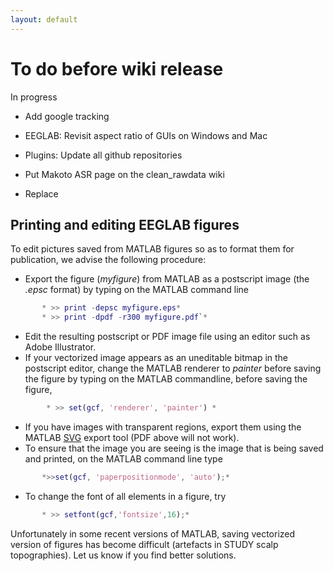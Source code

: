 ```yaml
---
layout: default
---
```

To do before wiki release
====

In progress

- Add google tracking

- EEGLAB: Revisit aspect ratio of GUIs on Windows and Mac

- Plugins: Update all github repositories

- Put Makoto ASR page on the clean_rawdata wiki

- Replace

Printing and editing EEGLAB figures
-----------------------------------

To edit pictures saved from MATLAB figures so as to format them for
publication, we advise the following procedure:

-   Export the figure (*myfigure*) from MATLAB as a postscript image
    (the *.epsc* format) by typing on the MATLAB command line

``` matlab
       * >> print -depsc myfigure.eps*
       * >> print -dpdf -r300 myfigure.pdf`*

``` 

-   Edit the resulting postscript or PDF image file using an editor such
    as Adobe Illustrator.
-   If your vectorized image appears as an uneditable bitmap in the
    postscript editor, change the MATLAB renderer to *painter* before
    saving the figure by typing on the MATLAB commandline, before saving
    the figure,


``` matlab
        * >> set(gcf, 'renderer', 'painter') *

``` 

-   If you have images with transparent regions, export them using the
    MATLAB
    [SVG](http://www.mathworks.com/matlabcentral/fileexchange/7401)
    export tool (PDF above will not work).
-   To ensure that the image you are seeing is the image that is being
    saved and printed, on the MATLAB command line type


``` matlab
       *>>set(gcf, 'paperpositionmode', 'auto');*

``` 
-   To change the font of all elements in a figure, try

```matlab 
       * >> setfont(gcf,'fontsize',16);*

``` 

Unfortunately in some recent versions of MATLAB, saving vectorized
version of figures has become difficult (artefacts in STUDY scalp
topographies). Let us know if you find better solutions.

